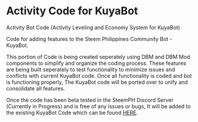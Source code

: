 # Activity Code for KuyaBot

Activity Bot Code (Activity Leveling and Economy System for KuyaBot)

Code for adding features to the Steem Philippines Community Bot - KuyaBot.

This portion of Code is being created seperately using DBM and DBM Mod components to simplify and organize the coding process.  These features are being built seperately to test functionality to minimize issues and conflicts with current KuyaBot code.  Once all functionality is coded and bot is functioning properly, The KuyaBot code will be ported over to unify and consolidate all features.

Once the code has been beta tested in the SteemPH Discord Server (Currently in Progress) and is free of any issues or bugs, It will be added to the existing KuyaBot Code which can be found <a href ="https://github.com/cloh76/KuyaBot">HERE</a>.
